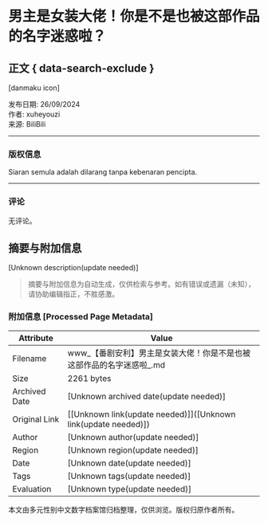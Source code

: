 # 男主是女装大佬！你是不是也被这部作品的名字迷惑啦？ 

## 正文 { data-search-exclude }


[danmaku icon]

发布日期: 26/09/2024  
作者: xuheyouzi  
来源: BiliBili

---

### 版权信息
Siaran semula adalah dilarang tanpa kebenaran pencipta. 

---

### 评论
无评论。    

<!-- tcd_original_link https://www.bilibili.tv/ms/video/4792725707428353?bstar_from=bstar-web.ugc-video-detail.related-recommend.all -->


## 摘要与附加信息

<!-- tcd_abstract -->
[Unknown description(update needed)]
<!-- tcd_abstract_end -->

> 摘要与附加信息为自动生成，仅供检索与参考。如有错误或遗漏（未知），请协助编辑指正，不胜感激。

### 附加信息 [Processed Page Metadata]

| Attribute       | Value                                  |
|-----------------|----------------------------------------|
| Filename        | www_【番剧安利】男主是女装大佬！你是不是也被这部作品的名字迷惑啦_.md                             |
| Size            | 2261 bytes                           |
| Archived Date   | [Unknown archived date(update needed)]                             |
| Original Link   | [[Unknown link(update needed)]]([Unknown link(update needed)])                       |
| Author          | [Unknown author(update needed)]                               |
| Region          | [Unknown region(update needed)]                               |
| Date            | [Unknown date(update needed)]                                 |
| Tags            | [Unknown tags(update needed)]                                 |
| Evaluation            | [Unknown type(update needed)]                                 |
<!-- tcd_table_end -->

本文由多元性别中文数字档案馆归档整理，仅供浏览。版权归原作者所有。
